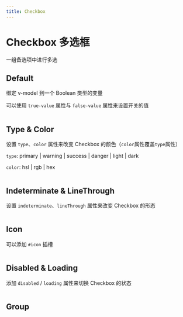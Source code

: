 ```yaml
---
title: Checkbox
---
```


# Checkbox 多选框

一组备选项中进行多选

## Default

绑定 v-model 到一个 Boolean 类型的变量

可以使用 `true-value` 属性与 `false-value` 属性来设置开关的值

```vue demo src="./default.vue"

```

## Type & Color

设置 `type`、`color` 属性来改变 Checkbox 的颜色（`color`属性覆盖`type`属性）

`type`: primary | warning | success | danger | light | dark

`color`: hsl | rgb | hex

```vue demo src="./type.vue"

```

## Indeterminate & LineThrough

设置 `indeterminate`、`lineThrough` 属性来改变 Checkbox 的形态

```vue demo src="./indeterminate.vue"

```

## Icon

可以添加 `#icon` 插槽

```vue demo src="./icon.vue"

```

## Disabled & Loading

添加 `disabled` / `loading` 属性来切换 Checkbox 的状态

```vue demo src="./disabled.vue"

```

## Group

```vue demo src="./group.vue"

```
